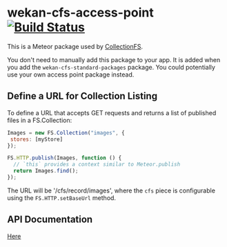 wekan-cfs-access-point [![Build Status](https://travis-ci.org/CollectionFS/Meteor-cfs-access-point.png?branch=master)](https://travis-ci.org/CollectionFS/Meteor-cfs-access-point)
=========================

This is a Meteor package used by
[CollectionFS](https://github.com/zcfs/Meteor-CollectionFS).

You don't need to manually add this package to your app. It is added when you
add the `wekan-cfs-standard-packages` package. You could potentially use your own access point
package instead.

## Define a URL for Collection Listing

To define a URL that accepts GET requests and returns a list of published
files in a FS.Collection:

```js
Images = new FS.Collection("images", {
 stores: [myStore]
});

FS.HTTP.publish(Images, function () {
  // `this` provides a context similar to Meteor.publish
  return Images.find();
});
```

The URL will be '/cfs/record/images', where the `cfs` piece is configurable
using the `FS.HTTP.setBaseUrl` method.

## API Documentation

[Here](api.md)
